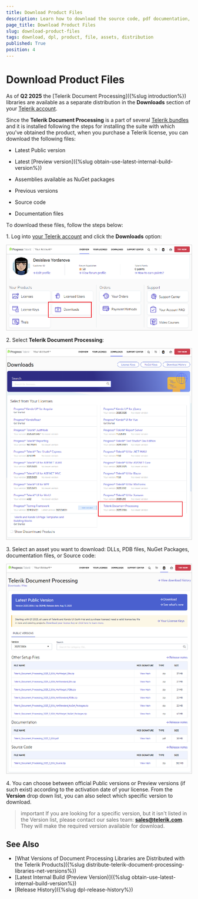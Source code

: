 ```yaml
---
title: Download Product Files
description: Learn how to download the source code, pdf documentation, different versions from your Telerik account.
page_title: Download Product Files
slug: download-product-files
tags: download, dpl, product, file, assets, distribution
published: True
position: 4
---
```


<style>
img[alt$="><"] {
  border: 1px solid lightgrey;
}
</style>

# Download Product Files

As of **Q2 2025** the [Telerik Document Processing]({%slug introduction%}) libraries are available as a separate distribution in the **Downloads** section of your [Telerik account](https://www.telerik.com/account/). 

Since the **Telerik Document Processing** is a part of several [Telerik bundles](https://www.telerik.com/purchase.aspx) and it is installed following the steps for installing the suite with which you've obtained the product, when you purchase a Telerik license, you can download the following files:

* Latest Public version

* Latest [Preview version]({%slug obtain-use-latest-internal-build-version%})

* Assemblies available as NuGet packages

* Previous versions

* Source code

* Documentation files

Тo download these files, follow the steps below:

1\. Log into [your Telerik account](https://www.telerik.com/account/) and click the **Downloads** option: 

![Downloads in Your Account ><](images/downloads-account.png)  

2\. Select **Telerik Document Processing**:

![DPL Downloads in Your Account ><](images/dpl-downloads-account.png)  

3\. Select an asset you want to download: DLLs, PDB files, NuGet Packages, documentation files, or Source code:

![DPL Product Files ><](images/dpl-product-files.png)   

4\. You can choose between official Public versions or Preview versions (if such exist) according to the activation date of your license. From the **Version** drop down list, you can also select which specific version to download.

>important If you are looking for a specific version, but it isn't listed in the Version list, please contact our sales team: **sales@telerik.com**. They will make the required version available for download.

## See Also

* [What Versions of Document Processing Libraries are Distributed with the Telerik Products]({%slug distribute-telerik-document-processing-libraries-net-versions%})
* [Latest Internal Build (Preview Version)]({%slug obtain-use-latest-internal-build-version%})
* [Release History]({%slug dpl-release-history%})